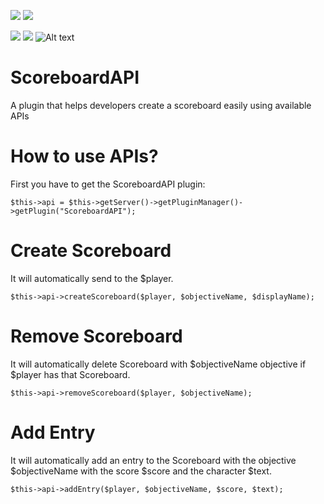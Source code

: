 [![](https://poggit.pmmp.io/shield.state/Scoreboard-API)](https://poggit.pmmp.io/p/Scoreboard-API)
<a href="https://poggit.pmmp.io/p/Scoreboard-API"><img src="https://poggit.pmmp.io/shield.state/Scoreboard-API"></a>

[![](https://poggit.pmmp.io/shield.api/Scoreboard-API)](https://poggit.pmmp.io/p/Scoreboard-API)
<a href="https://poggit.pmmp.io/p/Scoreboard-API"><img src="https://poggit.pmmp.io/shield.api/Scoreboard-API"></a>
![Alt text](https://ibb.co/1zYWqFy)
# ScoreboardAPI
A plugin that helps developers create a scoreboard easily using available APIs
# How to use APIs?
 First you have to get the ScoreboardAPI plugin:
```
$this->api = $this->getServer()->getPluginManager()->getPlugin("ScoreboardAPI");
```
# Create Scoreboard
It will automatically send to the $player.
```
$this->api->createScoreboard($player, $objectiveName, $displayName);
```
# Remove Scoreboard
It will automatically delete Scoreboard with $objectiveName objective if $player has that Scoreboard.
```
$this->api->removeScoreboard($player, $objectiveName);
```
# Add Entry
It will automatically add an entry to the Scoreboard with the objective $objectiveName with the score $score and the character $text.
```
$this->api->addEntry($player, $objectiveName, $score, $text);
```
